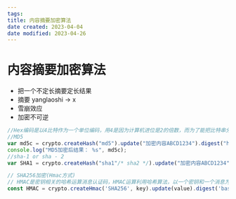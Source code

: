 ```yaml
---
tags:
title: 内容摘要加密算法
date created: 2023-04-04
date modified: 2023-04-26
---
```


# 内容摘要加密算法

- 把一个不定长摘要定长结果
- 摘要 yanglaoshi -> x
- 雪崩效应
- 加密不可逆

```JavaScript
//Hex编码是以4比特作为一个单位编码，用4是因为计算机进位是2的倍数，而为了能把比特串分割开来，最适中就是取16进制；所以Hex编码就是16进制编码；
//MD5
var md5c = crypto.createHash("md5").update("加密内容ABCD1234").digest("hex");
console.log("MD5加密后结果： %s", md5c);
//sha-1 or sha - 2
var SHA1 = crypto.createHash("sha1"/* sha2 */).update("加密内容ABCD1234").digest("hex");

// SHA256加密(Hmac方式)
// HMAC是密钥相关的哈希运算消息认证码，HMAC运算利用哈希算法，以一个密钥和一个消息为输入，生成一个消息摘要作为输出。
const HMAC = crypto.createHmac('SHA256', key).update(value).digest('base64');
```
